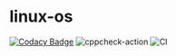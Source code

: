 # linux-os

[![Codacy Badge](https://api.codacy.com/project/badge/Grade/b0e264d1bf23446d990e48123c8c4df9)](https://app.codacy.com/manual/99002445/linux-os?utm_source=github.com&utm_medium=referral&utm_content=99002445/linux-os&utm_campaign=Badge_Grade_Settings)
![cppcheck-action](https://github.com/99002445/linux-os/workflows/cppcheck-action/badge.svg)
![CI](https://github.com/99002445/linux-os/workflows/CI/badge.svg?branch=master)
